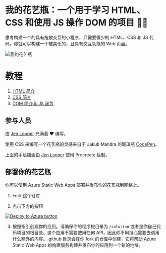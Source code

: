 # 我的花艺瓶：一个用于学习 HTML、CSS 和使用 JS 操作 DOM 的项目 🌵🌱

思考构建一个的具有拖放交互的小程序，只需要很少的 HTML、CSS 和 JS 代码，你就可以构建一个被美化的，且具有交互功能的 Web 页面。

![我的花艺瓶](../images/screenshot_gray.png)

# 教程

1. [HTML 简介](../1-intro-to-html/translations/README.zh-cn.md)
2. [CSS 简介](../2-intro-to-css/translations/README.zh-tw.md)
3. [DOM 简介与 JS 闭包](../3-intro-to-DOM-and-closures/translations/README.zh-tw.md)

## 参与人员

由 [Jen Looper](https://www.twitter.com/jenlooper) 充满着 ♥️ 编写。

使用 CSS 来编写一个花艺瓶的灵感来自于 Jakub Mandra 的玻璃瓶 [CodePen](https://codepen.io/Rotarepmi/pen/rjpNZY)。

上面的手绘插画由 [Jen Looper](http://jenlooper.com) 使用 Procreate 绘制。

## 部署你的花艺瓶

你可以使用 Azure Static Web Apps 部署并发布你的花艺瓶到网络上。

1. Fork 这个仓库

2. 点击下方的按钮

[![Deploy to Azure button](https://aka.ms/deploytoazurebutton)](https://portal.azure.com/?feature.customportal=false&WT.mc_id=academic-77807-sagibbon#create/Microsoft.StaticApp)

3. 按照指引创建你的应用。请确保你的程序根目录为 `/solution` 或者是你自己代码项目的根目录。这个应用不需要使用任何 API，因此你不用担心需要去调用什么额外的内容。.github 目录会在你 fork 的仓库中创建，它将帮助 Azure Static Web Apps 的构建服务构建并发布你的应用到一个新的地址。



